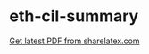 # eth-cil-summary
[Get latest PDF from sharelatex.com](https://www.sharelatex.com/github/repos/groggi/eth-cil-summary/builds/latest/output.pdf)
